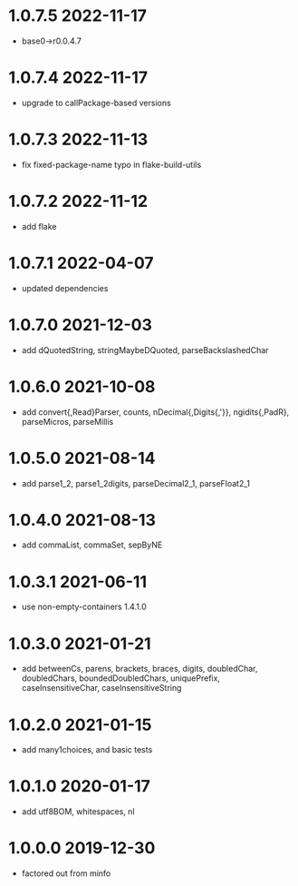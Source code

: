 1.0.7.5 2022-11-17
==================
- base0->r0.0.4.7

1.0.7.4 2022-11-17
==================
- upgrade to callPackage-based versions

1.0.7.3 2022-11-13
==================
- fix fixed-package-name typo in flake-build-utils

1.0.7.2 2022-11-12
==================
- add flake

1.0.7.1 2022-04-07
==================
- updated dependencies

1.0.7.0 2021-12-03
==================
- add dQuotedString, stringMaybeDQuoted, parseBackslashedChar

1.0.6.0 2021-10-08
==================

- add convert{,Read}Parser, counts, nDecimal{,Digits{,'}}, ngidits{,PadR},
  parseMicros, parseMillis

1.0.5.0 2021-08-14
==================
- add parse1_2, parse1_2digits, parseDecimal2_1, parseFloat2_1

1.0.4.0 2021-08-13
==================
- add commaList, commaSet, sepByNE

1.0.3.1 2021-06-11
==================
- use non-empty-containers 1.4.1.0

1.0.3.0 2021-01-21
==================
- add betweenCs, parens, brackets, braces, digits, doubledChar, doubledChars,
      boundedDoubledChars, uniquePrefix, caseInsensitiveChar,
      caseInsensitiveString

1.0.2.0 2021-01-15
==================
- add many1choices, and basic tests

1.0.1.0 2020-01-17
==================
- add utf8BOM, whitespaces, nl

1.0.0.0 2019-12-30
==================
- factored out from minfo
